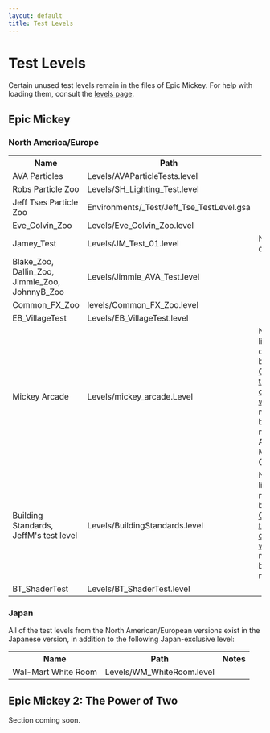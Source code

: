 ```yaml
---
layout: default
title: Test Levels
---
```


# Test Levels

Certain unused test levels remain in the files of Epic Mickey. For help with loading them, consult the [levels page](./levels).

## Epic Mickey

### North America/Europe

<div class="article-table">
    <table>
        <tbody>
            <tr>
                <th>
                    Name
                </th>
                <th>
                    Path
                </th>
                <th>
                    Notes
                </th>
            </tr>
            <tr>
                <td>
                    AVA Particles
                </td>
                <td>
                    Levels/AVAParticleTests.level
                </td>
                <td>
                    &nbsp;
                </td>
            </tr>
            <tr>
                <td>
                    Robs Particle Zoo
                </td>
                <td>
                    Levels/SH_Lighting_Test.level
                </td>
                <td>
                    &nbsp;
                </td>
            </tr>
            <tr>
                <td>
                    Jeff Tses Particle Zoo
                </td>
                <td>
                    Environments/_Test/Jeff_Tse_TestLevel.gsa
                </td>
                <td>
                    &nbsp;
                </td>
            </tr>
            <tr>
                <td>
                    Eve_Colvin_Zoo
                </td>
                <td>
                    Levels/Eve_Colvin_Zoo.level
                </td>
                <td>
                    &nbsp;
                </td>
            </tr>
            <tr>
                <td>
                    Jamey_Test
                </td>
                <td>
                    Levels/JM_Test_01.level
                </td>
                <td>
                    No ground collision.
                </td>
            </tr>
            <tr>
                <td>
                    Blake_Zoo,<br>Dallin_Zoo,<br>Jimmie_Zoo,<br>JohnnyB_Zoo
                </td>
                <td>
                    Levels/Jimmie_AVA_Test.level
                </td>
                <td>
                    &nbsp;
                </td>
            </tr>
            <tr>
                <td>
                    Common_FX_Zoo
                </td>
                <td>
                    levels/Common_FX_Zoo.level
                </td>
                <td>
                    &nbsp;
                </td>
            </tr>
            <tr>
                <td>
                    EB_VillageTest
                </td>
                <td>
                    Levels/EB_VillageTest.level
                </td>
                <td>
                    &nbsp;
                </td>
            </tr>
            <tr>
                <td>
                    Mickey Arcade
                </td>
                <td>
                    Levels/mickey_arcade.Level
                </td>
                <td>
                    No lighting, completely black. <a href="./downloads/white-void.txt" target="_blank">Changing the void color to white</a> makes it a bit more navigable.<br>Author: Mark Capers
                </td>
            </tr>
            <tr>
                <td>
                    Building Standards,<br>JeffM's test level
                </td>
                <td>
                    Levels/BuildingStandards.level
                </td>
                <td>
                    No lighting, mostly black. <a href="./downloads/white-void.txt" target="_blank">Changing the void color to white</a> makes it a bit more navigable.
                </td>
            </tr>
            <tr>
                <td>
                    BT_ShaderTest
                </td>
                <td>
                    Levels/BT_ShaderTest.level
                </td>
                <td>
                    &nbsp;
                </td>
            </tr>
        </tbody>
    </table>
</div>

### Japan

All of the test levels from the North American/European versions exist in the Japanese version, in addition to the following Japan-exclusive level:

<div class="article-table">
    <table>
        <tbody>
            <tr>
                <th>
                    Name
                </th>
                <th>
                    Path
                </th>
                <th>
                    Notes
                </th>
            </tr>
            <tr>
                <td>
                    Wal-Mart White Room
                </td>
                <td>
                    Levels/WM_WhiteRoom.level
                </td>
                <td>
                    &nbsp;
                </td>
            </tr>
        </tbody>
    </table>
</div>

## Epic Mickey 2: The Power of Two

Section coming soon.
